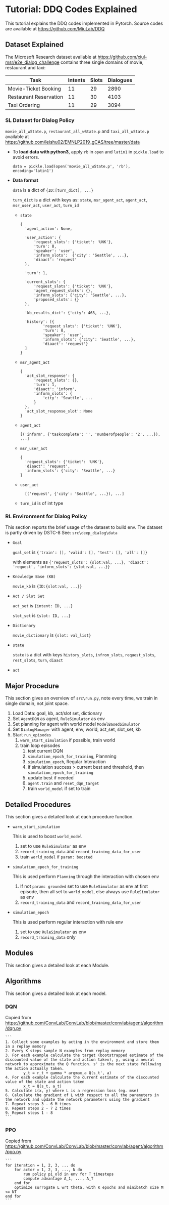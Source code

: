 # Tutorial: DDQ Codes Explained
  This tutorial explains the DDQ codes implemented in Pytorch.
  Source codes are available at https://github.com/MiuLab/DDQ

## Dataset Explained
The Microsoft Research dataset available at https://github.com/xiul-msr/e2e_dialog_challenge contains three single domains of movie, restaurant and taxi:

|Task|Intents|Slots|Dialogues|
| -----| ----- | ----- | ----- |
|Movie-Ticket Booking|11|29|2890|
|Restaurant Reservation|11|30|4103|
|Taxi Ordering|11|29|3094|

### SL Dataset for Dialog Policy
`movie_all_wState.p`, `restaurant_all_wState.p` and `taxi_all_wState.p` available at https://github.com/leishu02/EMNLP2019_gCAS/tree/master/data

* To **load data with python3**, apply `rb` in `open` and `latin1` in `pickle.load` to avoid errors.

    ```
    data = pickle.load(open('movie_all_wState.p', 'rb'), encoding='latin1')
    ```
* **Data format** 

    `data` is a dict of `{ID:[turn_dict], ...}`

    `turn_dict` is a dict with keys as: `state`, `msr_agent_act`, `agent_act`, `msr_user_act`, `user_act`, `turn_id` 
    
    * `state`
    
        ```
        {
          'agent_action': None, 
          
          'user_action': {
              'request_slots': {'ticket': 'UNK'}, 
              'turn': 0, 
              'speaker': 'user', 
              'inform_slots':  {'city': 'Seattle', ...}, 
              'diaact': 'request'
          }, 
          
          'turn': 1, 
          
          'current_slots': {
              'request_slots': {'ticket': 'UNK'}, 
              'agent_request_slots': {}, 
              'inform_slots': {'city': 'Seattle', ...}, 
              'proposed_slots': {}
          },
          
          'kb_results_dict': {'city': 463, ...}, 
          
          'history': [{
                  'request_slots': {'ticket': 'UNK'}, 
                  'turn': 0, 
                  'speaker': 'user', 
                  'inform_slots': {'city': 'Seattle', ...}, 
                  'diaact': 'request'}
          ]
       }

        ```
                    
    * `msr_agent_act`

        ```
        {
          'act_slot_response': {
              'request_slots': {}, 
              'turn': 1, 
              'diaact': 'inform', 
              'inform_slots': {
                  'city': 'Seattle', ...
              }
          }, 
          'act_slot_response_slot': None
        }
        ```

    * `agent_act`

        ```
        [('inform', {'taskcomplete': '', 'numberofpeople': '2', ...}), ...]
        ```

    * `msr_user_act` 

        ```
        {
          'request_slots': {'ticket': 'UNK'}, 
          'diaact': 'request', 
          'inform_slots': {'city': 'Seattle', ...}
        }
        ```

    * `user_act`

      ```
        [('request', {'city': 'Seattle', ...}), ...]
      ```
    
    * `turn_id` is of int type
    

### RL Environment for Dialog Policy
  This section reports the brief usage of the dataset to build env.
  The dataset is partly driven by DSTC-8
  See: `src\deep_dialog\data`
  
  * `Goal` 
  
      `goal_set` is `{'train': [], 'valid': [], 'test': [], 'all': []}`
      
      with elements as `{'request_slots': {slot:val, ...}, 'diaact': 'request', 'inform_slots': {slot:val, ...}}`

  * `Knowledge Base (KB)` 
  
      `movie_kb` is `{ID:{slot:val, ...}}`
  
  * `Act / Slot Set` 
  
      `act_set` is `{intent: ID, ...}`
      
      `slot_set` is `{slot: ID, ...}`

  * `Dictionary`
  
      `movie_dictionary` is `{slot: val_list}`
      
  * `state`
  
    `state` is a dict with keys `history_slots`, `infrom_slots`, `request_slots`, `rest_slots`, `turn`, `diaact`
  
  * `act`
  

## Major Procedure
  This section gives an overview of `src\run.py`, note every time, we train in single domain, not joint space.
  
  1. Load Data: goal, kb, act/slot set, dictionary
  2. Set `AgentDQN` as agent, `RuleSimulator` as env  
  3. Set planning for agent with world model `ModelBasedSimulator`
  4. Set `DialogManager` with agent, env, world, act_set, slot_set, kb
  5. Start `run_episodes`
      1. `warm_start_simulation` if possible, train world
      2. train loop episodes
          1. test current DQN 
          2. `simulation_epoch_for_training`, Plannning
          3. `simulation_epoch`, Regular Interaction 
          4. if simulation success > current best and threshold, then `simulation_epoch_for_training`
          5. update best if needed
          6. `agent.train` and `reset_dqn_target`
          7. train `world_model` if set to train
  
## Detailed Procedures
  This section gives a detailed look at each procedure function.
  
  * `warm_start_simulation` 
  
      This is used to boost `world_model`
      1. set to use `RuleSimulator` as env
      2. `record_training_data` and `record_training_data_for_user` 
      3. train `world_model` if `param: boosted`
  
  * `simulation_epoch_for_training` 
  
      This is used perform `Planning` through the interaction with chosen env
      1. If not `param: grounded` set to use `RuleSimulator` as env at first episode, then all set to `world_model`, 
      else always use `RuleSimulator` as env
      2. `record_training_data` and `record_training_data_for_user` 
  
  * `simulation_epoch` 
  
      This is used perform regular interaction with rule env
      1. set to use `RuleSimulator` as env
      2. `record_training_data` only


## Modules 
  This section gives a detailed look at each Module.

 
## Algorithms 
  This section gives a detailed look at each model.

### DQN
  Copied from https://github.com/ConvLab/ConvLab/blob/master/convlab/agent/algorithm/dqn.py
  
    ```
    1. Collect some examples by acting in the environment and store them in a replay memory
    2. Every K steps sample N examples from replay memory
    3. For each example calculate the target (bootstrapped estimate of the discounted value of the state and action taken), y, using a neural network to approximate the Q function. s' is the next state following the action actually taken.
            y_t = r_t + gamma * argmax_a Q(s_t', a)
    4. For each example calculate the current estimate of the discounted value of the state and action taken
            x_t = Q(s_t, a_t)
    5. Calculate L(x, y) where L is a regression loss (eg. mse)
    6. Calculate the gradient of L with respect to all the parameters in the network and update the network parameters using the gradient
    7. Repeat steps 3 - 6 M times
    8. Repeat steps 2 - 7 Z times
    9. Repeat steps 1 - 8
    ```
    
### PPO
  Copied from https://github.com/ConvLab/ConvLab/blob/master/convlab/agent/algorithm/ppo.py
  
    ```
    for iteration = 1, 2, 3, ... do
        for actor = 1, 2, 3, ..., N do
            run policy pi_old in env for T timesteps
            compute advantage A_1, ..., A_T
        end for
        optimize surrogate L wrt theta, with K epochs and minibatch size M <= NT
    end for
    ```
